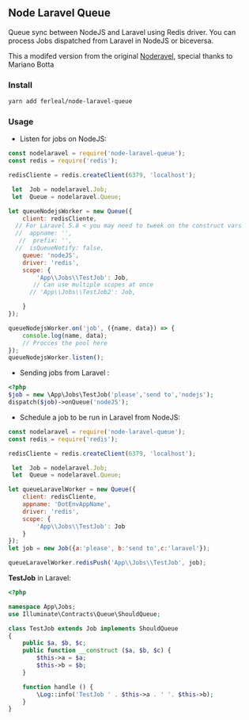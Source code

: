 ## Node Laravel Queue

Queue sync between NodeJS and Laravel using Redis driver. You can process Jobs dispatched from Laravel in NodeJS or biceversa.

This a modifed version from the original [Noderavel](https://github.com/movilizame/noderavel), special thanks to Mariano Botta

### Install

```bash
yarn add ferleal/node-laravel-queue
```

### Usage

* Listen for jobs on NodeJS:

```javascript
const nodelaravel = require('node-laravel-queue');
const redis = require('redis');

redisCliente = redis.createClient(6379, 'localhost'); 

 let  Job = nodelaravel.Job;
 let  Queue = nodelaravel.Queue;

let queueNodejsWorker = new Queue({
    client: redisCliente,
  // For Laravel 5.8 < you may need to tweek on the construct vars
  //  appname: '',
   //  prefix: '',
  //  isQueueNotify: false,
    queue: 'nodeJS',
    driver: 'redis',
    scope: {
        'App\\Jobs\\TestJob': Job,
       // Can use multiple scopes at once
      // 'App\\Jobs\\TestJob2': Job,

    }
});

queueNodejsWorker.on('job', ({name, data}) => {
    console.log(name, data);
    // Procces the pool here
});
queueNodejsWorker.listen();
```
* Sending jobs from Laravel :
```php
<?php
$job = new \App\Jobs\TestJob('please','send to','nodejs');
dispatch($job)->onQueue('nodeJS');
```

* Schedule a job to be run in Laravel from NodeJS:

```javascript
const nodelaravel = require('node-laravel-queue');
const redis = require('redis');

redisCliente = redis.createClient(6379, 'localhost'); 

 let  Job = nodelaravel.Job;
 let  Queue = nodelaravel.Queue;

let queueLaravelWorker = new Queue({
    client: redisCliente,
    appname: 'DotEnvAppName',
    driver: 'redis',
    scope: {
        'App\\Jobs\\TestJob': Job
    }
});
let job = new Job({a:'please', b:'send to',c:'laravel'});

queueLaravelWorker.redisPush('App\\Jobs\\TestJob', job);
```

__TestJob__ in Laravel: 

```php
<?php

namespace App\Jobs; 
use Illuminate\Contracts\Queue\ShouldQueue;

class TestJob extends Job implements ShouldQueue
{
    public $a, $b, $c;
    public function __construct ($a, $b, $c) {
        $this->a = $a;
        $this->b = $b;
    }

    function handle () {
        \Log::info('TestJob ' . $this->a . ' '. $this->b);
    }
}

```
